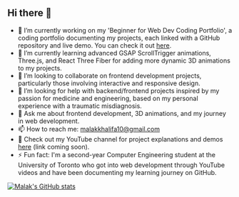 ## Hi there 👋

<!--
**minecraftPlayer21/minecraftPlayer21** is a ✨ _special_ ✨ repository because its `README.md` (this file) appears on your GitHub profile.

Here are some ideas to get you started:
-->

- 🔭 I’m currently working on my 'Beginner for Web Dev Coding Portfolio', a coding portfolio documenting my projects, each linked with a GitHub repository and live demo. You can check it out [here](https://malakkhalifa-codingportfolio.netlify.app/).
- 🌱 I’m currently learning advanced GSAP ScrollTrigger animations, Three.js, and React Three Fiber for adding more dynamic 3D animations to my projects.
- 👯 I’m looking to collaborate on frontend development projects, particularly those involving interactive and responsive design.
- 🤔 I’m looking for help with backend/frontend projects inspired by my passion for medicine and engineering, based on my personal experience with a traumatic misdiagnosis.
- 💬 Ask me about frontend development, 3D animations, and my journey in web development.
- 📫 How to reach me: [malakkhalifa10@gmail.com](mailto:malakkhalifa10@gmail.com)
- 🎥 Check out my YouTube channel for project explanations and demos [here](#) (link coming soon).
- ⚡ Fun fact:  I'm a second-year Computer Engineering student at the University of Toronto who got into web development through YouTube videos and have been documenting my learning journey on GitHub.


[![Malak's GitHub stats](https://github-readme-stats.vercel.app/api?username=minecraftPlayer21)](https://github.com/minecraftPlayer21/github-readme-stats)
